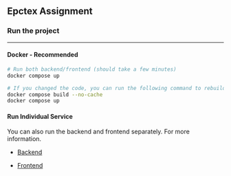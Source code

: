## Epctex Assignment

### Run the project

---

#### Docker - Recommended

```bash
# Run both backend/frontend (should take a few minutes)
docker compose up

# If you changed the code, you can run the following command to rebuild the images
docker compose build --no-cache
docker compose up
```

#### Run Individual Service

You can also run the backend and frontend separately. For more information.

- [Backend](backend/README.md)

- [Frontend](frontend/README.md)
